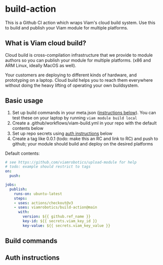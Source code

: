 # build-action

This is a Github CI action which wraps Viam's cloud build system. Use this to build and publish your Viam module for multiple platforms.

## What is Viam cloud build?

Cloud build is cross-compilation infrastructure that we provide to module authors so you can publish your module for multiple platforms. (x86 and ARM Linux, ideally MacOS as well).

Your customers are deploying to different kinds of hardware, and prototyping on a laptop. Cloud build helps you to reach them everywhere without doing the heavy lifting of operating your own buildsystem.

## Basic usage

1. Set up build commands in your meta.json ([instructions below](#build-commands)). You can test these on your laptop by running `viam module build local`
1. Create a .github/workflows/viam-build.yml in your repo with the default contents below
1. Set up repo secrets using [auth instructions](#auth-instructions) below
1. Create a tag like 0.0.1 (todo: make this an RC and link to RC) and push to github; your module should build and deploy on the desired platforms

Default contents:

```yml
# see https://github.com/viamrobotics/upload-module for help
# todo: example should restrict to tags
on:
  push:

jobs:
  publish:
    runs-on: ubuntu-latest
    steps:
    - uses: actions/checkout@v3
    - uses: viamrobotics/build-action@main
      with:
        version: ${{ github.ref_name }}
        key-id: ${{ secrets.viam_key_id }}
        key-value: ${{ secrets.viam_key_value }}
```

## Build commands

## Auth instructions
